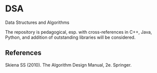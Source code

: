 # DSA
Data Structures and Algorithms

The repository is pedagogical, esp. with cross-references in C++, Java, Python, and addition of outstanding libraries will be considered.

## References

Skiena SS (2010). The Algorithm Design Manual, 2e. Springer.
